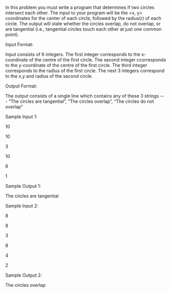 In this problem you must write a program that determines if two circles intersect each other. The input to your program will be the <x, y> coordinates for the center of each circle, followed by the radius(r) of each circle. The output will state whether the circles overlap, do not overlap, or are tangential (i.e., tangential circles touch each other at just one common point).

Input Format:

Input consists of 6 integers. The first integer corresponds to the x-coordinate of the centre of the first circle. The second integer ccorresponds to the y-coordinate of the centre of the first circle. The third integer corresponds to the radius of the first circle. The next 3 integers correspond to the x,y and radius of the second circle.

Output Format:

The output consists of a single line which contains any of these 3 strings --- “The circles are tangential”, “The circles overlap”, “The circles do not overlap”

Sample Input 1:

10

10

3

10

6

1

Sample Output 1:

The circles are tangential

Sample Input 2:

8

8

3

8

4

2

Sample Output 2:

The circles overlap
